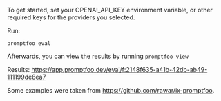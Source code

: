 To get started, set your OPENAI_API_KEY environment variable, or other required keys for the providers you selected.

Run:
```
promptfoo eval
```

Afterwards, you can view the results by running `promptfoo view`

Results:
https://app.promptfoo.dev/eval/f:2148f635-a41b-42db-ab49-111199de8ea7

Some examples were taken from https://github.com/rawar/ix-promptfoo.